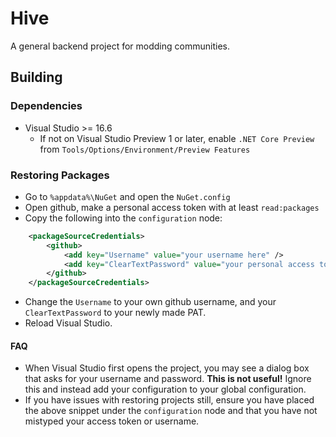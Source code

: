 # Hive

A general backend project for modding communities.

## Building

### Dependencies

- Visual Studio >= 16.6
  - If not on Visual Studio Preview 1 or later, enable `.NET Core Preview` from `Tools/Options/Environment/Preview Features`

### Restoring Packages

- Go to `%appdata%\NuGet` and open the `NuGet.config`
- Open github, make a personal access token with at least `read:packages`
- Copy the following into the `configuration` node:

```xml
    <packageSourceCredentials>
        <github>
            <add key="Username" value="your username here" />
            <add key="ClearTextPassword" value="your personal access token here" />
        </github>
    </packageSourceCredentials>
```

- Change the `Username` to your own github username, and your `ClearTextPassword` to your newly made PAT.
- Reload Visual Studio.

#### FAQ

- When Visual Studio first opens the project, you may see a dialog box that asks for your username and password. **This is not useful!** Ignore this and instead add your configuration to your global configuration.
- If you have issues with restoring projects still, ensure you have placed the above snippet under the `configuration` node and that you have not mistyped your access token or username.
